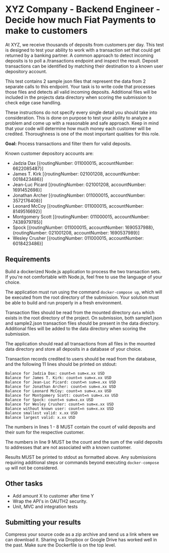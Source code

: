 # XYZ Company - Backend Engineer - Decide how much Fiat Payments to make to customers

At XYZ, we receive thousands of deposits from customers per day. This test is designed to test your ability to work with a transaction set that could get returned by a banking partner. A common approach to detect incoming deposits is to poll a /transactions endpoint and inspect the result.  Deposit transactions can be identified by matching their destination to a known user depository account.

This test contains 2 sample json files that represent the data from 2 separate calls to this endpoint. Your task is to write code that processes those files and detects all valid incoming deposits. Additional files will be included in the projects data directory when scoring the submission to check edge case handling.

These instructions do not specify every single detail you should take into consideration. This is done on purpose to test your ability to analyze a problem and come up with a reasonable and safe approach. Keep in mind that your code will determine how much money each customer will be credited. Thoroughness is one of the most important qualities for this role.

**Goal:** Process transactions and filter them for valid deposits.

Known customer depository accounts are:

* Jadzia Dax [{routingNumber: 011000015, accountNumber: 6622085487}]
* James T. Kirk [{routingNumber: 021001208, accountNumber: 0018423486}]
* Jean-Luc Picard [{routingNumber: 021001208, accountNumber: 1691452698}]
* Jonathan Archer [{routingNumber: 011000015, accountNumber: 3572176408}]
* Leonard McCoy [{routingNumber: 011000015, accountNumber: 8149516692}]
* Montgomery Scott [{routingNumber: 011000015, accountNumber: 7438979785}]
* Spock [{routingNumber: 011000015, accountNumber: 1690537988}, {routingNumber: 021001208, accountNumber: 1690537989}]
* Wesley Crusher [{routingNumber: 011000015, accountNumber: 6018423486}]

## Requirements

Build a dockerized Node.js application to process the two transaction sets. If you're not comfortable with Node.js, feel free to use the language of your choice.

The application must run using the command `docker-compose up`, which will be executed from the root directory of the submission. Your solution must be able to build and run properly in a fresh environment.

Transaction files should be read from the mounted directory `data` which exists in the root directory of the project.  On submission, both sample1.json and sample2.json transaction files should be present in the data directory.  Additional files will be added to the data directory when scoring the submission.

The application should read all transactions from all files in the mounted data directory and store all deposits in a database of your choice.

Transaction records credited to users should be read from the database, and the following 11 lines should be printed on stdout:

    Balance for Jadzia Dax: count=n sum=x.xx USD
    Balance for James T. Kirk: count=n sum=x.xx USD
    Balance for Jean-Luc Picard: count=n sum=x.xx USD
    Balance for Jonathan Archer: count=n sum=x.xx USD
    Balance for Leonard McCoy: count=n sum=x.xx USD
    Balance for Montgomery Scott: count=n sum=x.xx USD
    Balance for Spock: count=n sum=x.xx USD
    Balance for Wesley Crusher: count=n sum=x.xx USD
    Balance without known user: count=n sum=x.xx USD
    Balance smallest valid: x.xx USD
    Balance largest valid: x.xx USD


The numbers in lines 1 - 8 MUST contain the count of valid deposits and their sum for the respective customer.

The numbers in line 9 MUST be the count and the sum of the valid deposits to addresses that are not associated with a known customer.

Results MUST be printed to stdout as formatted above.  Any submissions requiring additional steps or commands beyond executing `docker-compose up` will not be considered.

## Other tasks
- Add amount X to customer <name> after time Y
- Wrap the API's in OAUTH2 security.
- Unit, MVC and integration tests

## Submitting your results

Compress your source code as a zip archive and send us a link where we can download it. Sharing via Dropbox or Google Drive has worked well in the past. Make sure the Dockerfile is on the top level.
